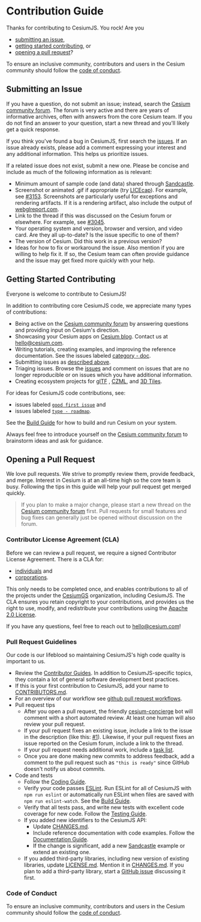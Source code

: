 # Contribution Guide

Thanks for contributing to CesiumJS. You rock! Are you

- [submitting an issue](#submitting-an-issue),
- [getting started contributing](#getting-started-contributing), or
- [opening a pull request](#opening-a-pull-request)?

To ensure an inclusive community, contributors and users in the Cesium community should follow
the [code of conduct](./CODE_OF_CONDUCT.md).

## Submitting an Issue

If you have a question, do not submit an issue; instead, search
the [Cesium community forum](https://community.cesium.com/). The forum is very active and there are years of informative
archives, often with answers from the core Cesium team. If you do not find an answer to your question, start a new
thread and you'll likely get a quick response.

If you think you've found a bug in CesiumJS, first search the [issues](https://github.com/CesiumGS/cesium/issues). If an
issue already exists, please add a comment expressing your interest and any additional information. This helps us
prioritize issues.

If a related issue does not exist, submit a new one. Please be concise and include as much of the following information
as is relevant:

- Minimum amount of sample code (and data) shared through [Sandcastle](https://sandcastle.cesium.com).
- Screenshot or animated .gif if appropriate (try [LICEcap](http://www.cockos.com/licecap/)). For example,
  see [#3153](https://github.com/CesiumGS/cesium/issues/3153). Screenshots are particularly useful for exceptions and
  rendering artifacts. If it is a rendering artifact, also include the output
  of [webglreport.com](http://webglreport.com/).
- Link to the thread if this was discussed on the Cesium forum or elsewhere. For example,
  see [#3045](https://github.com/CesiumGS/cesium/issues/3045).
- Your operating system and version, browser and version, and video card. Are they all up-to-date? Is the issue specific
  to one of them?
- The version of Cesium. Did this work in a previous version?
- Ideas for how to fix or workaround the issue. Also mention if you are willing to help fix it. If so, the Cesium team
  can often provide guidance and the issue may get fixed more quickly with your help.

## Getting Started Contributing

Everyone is welcome to contribute to CesiumJS!

In addition to contributing core CesiumJS code, we appreciate many types of contributions:

- Being active on the [Cesium community forum](https://community.cesium.com/) by answering questions and providing input
  on Cesium's direction.
- Showcasing your Cesium apps on [Cesium blog](https://cesium.com/blog/categories/userstories/). Contact us at
  hello@cesium.com.
- Writing tutorials, creating examples, and improving the reference documentation. See the issues
  labeled [category - doc](https://github.com/CesiumGS/cesium/labels/category%20-%20doc).
- Submitting issues as [described above](#submitting-an-issue).
- Triaging issues. Browse the [issues](https://github.com/CesiumGS/cesium/issues) and comment on issues that are no
  longer reproducible or on issues which you have additional information.
- Creating ecosystem projects for [glTF](https://github.com/KhronosGroup/glTF/issues/456)
  , [CZML](https://github.com/CesiumGS/cesium/wiki/CZML-Guide), and [3D Tiles](https://github.com/CesiumGS/3d-tiles).

For ideas for CesiumJS code contributions, see:

- issues labeled [`good first issue`](https://github.com/CesiumGS/cesium/labels/good%20first%20issue) and
- issues labeled [`type - roadmap`](https://github.com/CesiumGS/cesium/labels/type%20-%20roadmap).

See the [Build Guide](Documentation/Contributors/BuildGuide/README.md) for how to build and run Cesium on your system.

Always feel free to introduce yourself on the [Cesium community forum](https://community.cesium.com/) to brainstorm
ideas and ask for guidance.

## Opening a Pull Request

We love pull requests. We strive to promptly review them, provide feedback, and merge. Interest in Cesium is at an
all-time high so the core team is busy. Following the tips in this guide will help your pull request get merged quickly.

> If you plan to make a major change, please start a new thread on the [Cesium community forum](https://community.cesium.com/) first. Pull requests for small features and bug fixes can generally just be opened without discussion on the forum.

### Contributor License Agreement (CLA)

Before we can review a pull request, we require a signed Contributor License Agreement. There is a CLA for:

- [individuals](https://docs.google.com/forms/d/e/1FAIpQLScU-yvQdcdjCFHkNXwdNeEXx5Qhu45QXuWX_uF5qiLGFSEwlA/viewform) and
- [corporations](https://docs.google.com/forms/d/e/1FAIpQLSeYEaWlBl1tQEiegfHMuqnH9VxyfgXGyIw13C2sN7Fj3J3GVA/viewform).

This only needs to be completed once, and enables contributions to all of the projects under
the [CesiumGS](https://github.com/CesiumGS) organization, including CesiumJS. The CLA ensures you retain copyright to
your contributions, and provides us the right to use, modify, and redistribute your contributions using
the [Apache 2.0 License](LICENSE.md).

If you have any questions, feel free to reach out to [hello@cesium.com](mailto:hello@cesium)!

### Pull Request Guidelines

Our code is our lifeblood so maintaining CesiumJS's high code quality is important to us.

- Review the [Contributor Guides](Documentation/Contributors/README.md). In addition to CesiumJS-specific topics, they
  contain a lot of general software development best practices.
- If this is your first contribution to CesiumJS, add your name
  to [CONTRIBUTORS.md](https://github.com/CesiumGS/cesium/blob/main/CONTRIBUTORS.md).
- For an overview of our workflow
  see [github pull request workflows](https://cesium.com/blog/2013/10/08/github-pull-request-workflows/).
- Pull request tips
  - After you open a pull request, the friendly [cesium-concierge](https://github.com/CesiumGS/cesium-concierge) bot
    will comment with a short automated review. At least one human will also review your pull request.
  - If your pull request fixes an existing issue, include a link to the issue in the description (like
    this: [#1](https://github.com/CesiumGS/cesium/issues/1)). Likewise, if your pull request fixes an issue reported on
    the Cesium forum, include a link to the thread.
  - If your pull request needs additional work, include
    a [task list](https://github.com/blog/1375%0A-task-lists-in-gfm-issues-pulls-comments).
  - Once you are done making new commits to address feedback, add a comment to the pull request such
    as `"this is ready"` since GitHub doesn't notify us about commits.
- Code and tests
  - Follow the [Coding Guide](Documentation/Contributors/CodingGuide/README.md).
  - Verify your code passes [ESLint](http://www.eslint.org/). Run ESLint for all of CesiumJS with `npm run eslint` or
    automatically run ESLint when files are saved with `npm run eslint-watch`. See
    the [Build Guide](Documentation/Contributors/BuildGuide/README.md).
  - Verify that all tests pass, and write new tests with excellent code coverage for new code. Follow
    the [Testing Guide](Documentation/Contributors/TestingGuide/README.md).
  - If you added new identifiers to the CesiumJS API:
    - Update [CHANGES.md](CHANGES.md).
    - Include reference documentation with code examples. Follow
      the [Documentation Guide](Documentation/Contributors/DocumentationGuide/README.md).
    - If the change is significant, add a new [Sandcastle](https://sandcastle.cesium.com) example or extend an existing
      one.
  - If you added third-party libraries, including new version of existing libraries, update [LICENSE.md](LICENSE.md).
    Mention it in [CHANGES.md](CHANGES.md). If you plan to add a third-party library, start
    a [GitHub issue](https://github.com/CesiumGS/cesium/issues/new) discussing it first.

### Code of Conduct

To ensure an inclusive community, contributors and users in the Cesium community should follow
the [code of conduct](./CODE_OF_CONDUCT.md).
